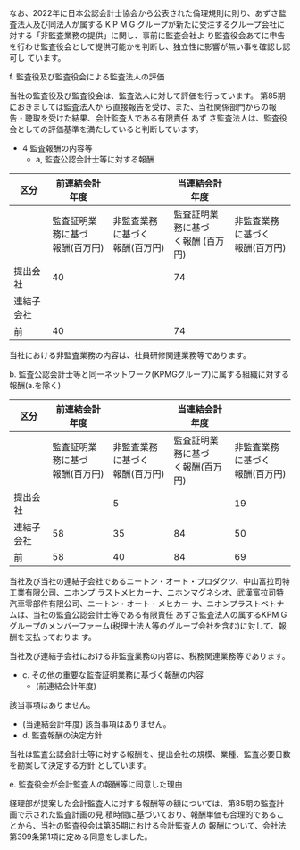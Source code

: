 なお、2022年に日本公認会計士協会から公表された倫理規則に則り、あずさ監査法人及び同法人が属する K P M G グループが新たに受注するグループ会社に対する「非監査業務の提供」に関し、事前に監査会社よ り監査役会あてに申告を行わせ監査役会として提供可能かを判断し、独立性に影響が無い事を確認し認可し ています。

f. 監査役及び監査役会による監査法人の評価

当社の監査役及び監査役会は、監査法人に対して評価を行っています。 第85期におきましては監査法人か ら直接報告を受け、また、当社関係部門からの報告・聴取を受けた結果、会計監査人である有限責任 あず さ監査法人は、監査役会としての評価基準を満たしていると判断しています。

- 4 監査報酬の内容等
	- a, 監査公認会計士等に対する報酬

| 区分    | 前連結会計年度              |                      | 当連結会計年度                |                      |
|-------|----------------------|----------------------|------------------------|----------------------|
|       | 監査証明業務に基づ<br>報酬(百万円) | 非監査業務に基づく<br>報酬(百万円) | 監査証明業務に基づ<br>く報酬 (百万円) | 非監査業務に基づく<br>報酬(百万円) |
| 提出会社  | 40                   |                      | 74                     |                      |
| 連結子会社 |                      |                      |                        |                      |
| 前     | 40                   |                      | 74                     |                      |

当社における非監査業務の内容は、社員研修関連業務等であります。

b. 監査公認会計士等と同一ネットワーク(KPMGグループ)に属する組織に対する報酬(a.を除く)

| 区分    | 前連結会計年度              |                      | 当連結会計年度               |                      |
|-------|----------------------|----------------------|-----------------------|----------------------|
|       | 監査証明業務に基づ<br>報酬(百万円) | 非監査業務に基づく<br>報酬(百万円) | 監査証明業務に基づ<br>く報酬(百万円) | 非監査業務に基づく<br>報酬(百万円) |
| 提出会社  |                      | 5                    |                       | 19                   |
| 連結子会社 | 58                   | 35                   | 84                    | 50                   |
| 前     | 58                   | 40                   | 84                    | 69                   |

当社及び当社の連結子会社であるニートン・オート・プロダクツ、中山富拉司特工業有限公司、ニホンプ ラストメヒカーナ、ニホンマグネシオ、武漢富拉司特汽車零部件有限公司、ニートン・オート・メヒカー ナ、ニホンプラストベトナムは、当社の監査公認会計士等である有限責任 あずさ監査法人の属するKPM G グループのメンバーファーム(税理士法人等のグループ会社を含む)に対して、報酬を支払っておりま す。

当社及び連結子会社における非監査業務の内容は、税務関連業務等であります。

- c. その他の重要な監査証明業務に基づく報酬の内容
	- (前連結会計年度)

該当事項はありません。

- (当連結会計年度) 該当事項はありません。
- d. 監査報酬の決定方針

当社は監査公認会計士等に対する報酬を、提出会社の規模、業種、監査必要日数を勘案して決定する方針 としています。

e. 監査役会が会計監査人の報酬等に同意した理由

経理部が提案した会計監査人に対する報酬等の額については、第85期の監査計画で示された監査計画の見 積時間に基づいており、報酬単価も合理的であることから、当社の監査役会は第85期における会計監査人の 報酬について、会社法第399条第1項に定める同意をしました。